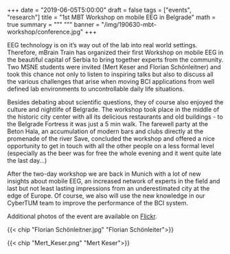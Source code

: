 +++
date = "2019-06-05T5:00:00"
draft = false
tags = ["events", "research"]
title = "1st MBT Workshop on mobile EEG in Belgrade" 
math = true
summary = """
"""
banner = "/img/190630-mbt-workshop/conference.jpg"
+++

EEG technology is on it’s way out of the lab into real world settings. Therefore, mBrain Train has organized their first Workshop on mobile EEG in the beautiful capital of Serbia to bring together experts from the community. Two MSNE students were invited (Mert Keser and Florian Schönleitner) and took this chance not only to listen to inspiring talks but also to discuss all the various challenges that arise when moving BCI applications from well defined lab environments to uncontrollable daily life situations. 

Besides debating about scientific questions, they of course also enjoyed the culture and nightlife of Belgrade. The workshop took place in the middle of the historic city center with all its delicious restaurants and old buildings - to the Belgrade Fortress it was just a 5 min walk. The farewell party at the Beton Hala, an accumulation of modern bars and clubs directly at the promenade of the river Save, concluded the workshop and offered a nice opportunity to get in touch with all the other people on a less formal level (especially as the beer was for free the whole evening and it went quite late the last day…)

After the two-day workshop we are back in Munich with a lot of new insights about mobile EEG, an increased network of experts in the field and last but not least lasting impressions from an underestimated city at the edge of Europe. Of course, we also will use the new knowledge in our CyberTUM team to improve the performance of the BCI system. 

Additional photos of the event are available on [Flickr](https://www.flickr.com/photos/184874381@N07/albums).

{{< chip "Florian Schönleitner.jpg" "Florian Schönleiter">}}

{{< chip "Mert_Keser.png" "Mert Keser">}}